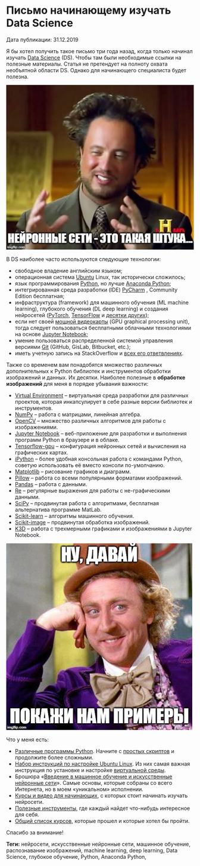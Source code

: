 # Письмо начинающему изучать Data Science
Дата публикации: 31.12.2019

Я бы хотел получить такое письмо три года назад, когда только начинал изучать [Data Science](https://youtu.be/xC-c7E5PK0Y) (DS). Чтобы там были необходимые ссылки на полезные материалы. Статья не претендует на полноту охвата необъятной области DS. Однако для начинающего специалиста будет полезна.

![Нейронные сети – это...](data/2019.12.27_neural_networks_are.jpg)

В DS наиболее часто используются следующие технологии:
  * свободное владение английским языком;
  * операционная система [Ubuntu](https://ubuntu.com) Linux, так исторически сложилось;
  * язык программирования [Python](https://www.python.org), но лучше [Anaconda Python](https://www.anaconda.com);
  * интегрированная среда разработки (IDE) [PyCharm](https://www.jetbrains.com/pycharm/download) , Community Edition бесплатная;
  * инфраструктура (framework) для машинного обучения (ML machine learning), глубокого обучения (DL deep learning) и создания нейросетей ([PyTorch](https://pytorch.org), [TensorFlow](https://www.tensorflow.org) и [десятки других](https://en.wikipedia.org/wiki/Comparison_of_deep-learning_software));
  * если нет своей [мощной видеокарты](https://catalog.onliner.by/videocard?desktop_gpu%5B0%5D=rtx2080ti&desktop_gpu%5Boperation%5D=union&order=price:asc) (GPU graphical processing unit), тогда следует пользоваться бесплатными облачными технологиями на основе [Jupyter Notebook](https://www.dataschool.io/cloud-services-for-jupyter-notebook/);
  * умение пользоваться распределенной системой управления версиями [Git](https://ru.wikipedia.org/wiki/Git) (GitHub, GisLab, Bitbucket, etc.);
  * иметь учетную запись на StackOverflow и [всех его ответвлениях](https://meta.stackexchange.com/questions/130524/which-stack-exchange-website-for-machine-learning-and-computational-algorithms).

Также со временем вам понадобятся множество различных дополнительных к Python библиотек и инструментов обработки изображений и данных. Их десятки. Наиболее полезные в **обработке изображений** для меня в порядке убывания важности:
  * [Virtual Environment](https://github.com/foobar167/articles/blob/master/Ubuntu/05_Virtual_environments.md) – виртуальная среда разработки для различных проектов, которая инкапсулирует в себе разные версии библиотек и инструментов.
  * [NumPy](https://numpy.org) – работа с матрицами, линейная алгебра.
  * [OpenCV](https://opencv.org) – множество различных алгоритмов для работы с изображениями.
  * [Jupyter Notebook](https://jupyter.org) – веб-приложение для разработки и выполнения программ Python в браузере и в облаке.
  * [Tensorflow-gpu](https://www.tensorflow.org/install/gpu) – конфигурация нейронных сетей и вычисления на графических картах.
  * [iPython](https://ipython.org) – более удобная консольная работа с командами Python, советую использовать её вместо консоли по-умолчанию.
  * [Matplotlib](https://matplotlib.org) – рисование графиков и диаграмм.
  * [Pillow](https://pillow.readthedocs.io/en/stable) – работа со всеми популярными форматами изображений.
  * [Pandas](https://pandas.pydata.org) – работа с данными.
  * [Re](https://docs.python.org/3/library/re.html) – регулярные выражения для работы с не-графическими данными.
  * [SciPy](https://www.scipy.org) – продвинутая работа с алгоритмами, бесплатная альтернатива программе MatLab.
  * [Scikit-learn](https://scikit-learn.org/stable) – алгоритмы машинного обучения.
  * [Scikit-image](https://scikit-image.org) – продвинутая обработка изображений.
  * [K3D](https://github.com/K3D-tools/K3D-jupyter) – работа с трехмерными графиками и изображениями в Jupyter Notebook.

![Ну, давай, покажи нам примеры](data/2019.12.31_nu_davay_pokazhi_nam_primery.jpg)

Что у меня есть:
  * [Различные программы Python](https://github.com/foobar167/junkyard). Начните с [простых скриптов](https://github.com/foobar167/junkyard/tree/master/simple_scripts) и продолжите более сложными.
  * [Набор инструкций по настройке Ubuntu Linux](https://github.com/foobar167/articles/tree/master/Ubuntu). Из них самая важная инструкция по установке и настройке [виртуальной среды](https://github.com/foobar167/articles/blob/master/Ubuntu/05_Virtual_environments.md).
  * Брошюра «[Введение в машинное обучение и искусственные нейронные сети](https://foobar167.github.io/page/vvedeniye-v-mashinnoye-obucheniye-i-iskusstvennyye-neyronnyye-seti.html)». Самые основы, которые собраны со всего Интернета, но в моем «уникальном» исполнении.
  * [Курсы и видео для начинающих](https://github.com/foobar167/articles/blob/master/Ubuntu/13_Keras_and_TensorFlow_how-tos.md#exercises), с которых стоит начинать изучать нейросети.
  * [Полезные инструменты](https://github.com/foobar167/articles/blob/master/Ubuntu/13_Keras_and_TensorFlow_how-tos.md#tools), где каждый найдет что-нибудь интересное для себя.
  * [Общий список курсов](https://github.com/foobar167/articles/blob/master/Machine_Learning/courses_on_machine_learning.md), которые прошел и которые хотел бы пройти.

Спасибо за внимание!

**Теги:** нейросети, искусственные нейронные сети, машинное обучение, распознавание изображений, machine learning, deep learning, Data Science, глубокое обучение, Python, Anaconda Python, 
